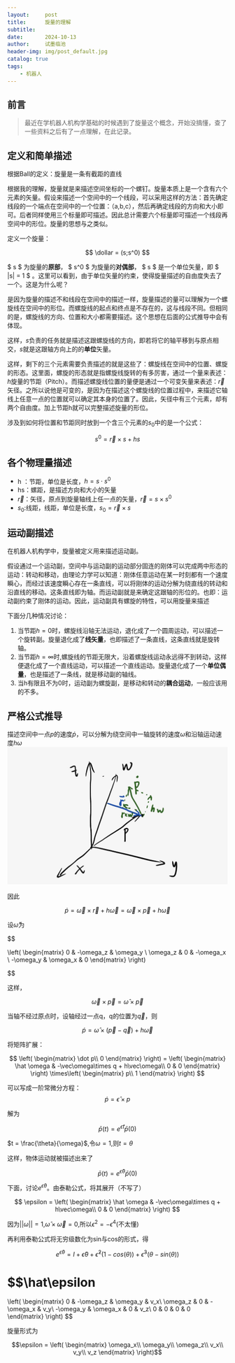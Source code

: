 ```yaml
---
layout:     post
title:      旋量的理解
subtitle:   
date:       2024-10-13
author:     试墨临池
header-img: img/post_default.jpg
catalog: true
tags:
    - 机器人
---
```


## 前言
> 最近在学机器人机构学基础的时候遇到了旋量这个概念，开始没搞懂，查了一些资料之后有了一点理解，在此记录。

## 定义和简单描述

根据Ball的定义：旋量是一条有截距的直线

根据我的理解，旋量就是来描述空间坐标的一个螺钉。旋量本质上是一个含有六个元素的矢量。假设来描述一个空间中的一个线段，可以采用这样的方法：首先确定线段的一个端点在空间中的一个位置：（a,b,c），然后再确定线段的方向和大小即可。后者同样使用三个标量即可描述。因此总计需要六个标量即可描述一个线段再空间中的形位。旋量的思想与之类似。

定义一个旋量：

$$ \dollar = (s;s^0) $$

$ s $ 为旋量的**原部**， $ s^0 $ 为旋量的**对偶部**， $ s $ 是一个单位矢量，即 $ |s| = 1 $ 。这里可以看到，由于单位矢量的约束，使得旋量描述的自由度失去了一个。这是为什么呢？

是因为旋量的描述不和线段在空间中的描述一样，旋量描述的量可以理解为一个螺旋线在空间中的形位。而螺旋线的起点和终点是不存在的，这与线段不同。但相同的是，螺旋线的方向、位置和大小都需要描述。这个思想在后面的公式推导中会有体现。

这样，$s$负责的任务就是描述这跟螺旋线的方向，即若将它的轴平移到与原点相交，$s$就是这跟轴方向上的的**单位**矢量。

这样，剩下的三个元素需要负责描述的就是这些了：螺旋线在空间中的位置、螺旋的形态。这里面，螺旋的形态就是指螺旋线旋转的有多厉害，通过一个量来表述：$h$旋量的节距（Pitch）。而描述螺旋线位置的量便是通过一个可变矢量来表述：$\vec{r}$矢径。之所以说他是可变的，是因为在描述这个螺旋线的位置过程中，来描述它轴线上任意一点的位置就可以确定其本身的位置了。因此，矢径中有三个元素，却有两个自由度。加上节距h就可以完整描述旋量的形位。

涉及到如何将位置和节距同时放到一个含三个元素的$s_0$中的是一个公式：

$$ s^0 = \vec{r}\times s + hs$$

## 各个物理量描述

+ h ：节距，单位是长度，$h = s \cdot s^0$
+ hs：螺距，是描述方向和大小的矢量
+ $\vec {r}$：矢径，原点到旋量轴线上任一点的矢量，$\vec{r} = s\times s^0$
+ $s_0$:线距，线距，单位是长度，$s_0 = \vec{r}\times s$

## 运动副描述

在机器人机构学中，旋量被定义用来描述运动副。

假设通过一个运动副，空间中与运动副的运动部分固连的刚体可以完成两中形态的运动：转动和移动，由理论力学可以知道：刚体任意运动在某一时刻都有一个速度瞬心，而经过该速度瞬心存在一条直线，可以将刚体的运动分解为绕直线的转动和沿直线的移动。这条直线即为轴。而运动副就是来确定这跟轴的形位的。也即：运动副约束了刚体的运动。因此，运动副具有螺旋的特性，可以用旋量来描述

下面分几种情况讨论：

1. 当节距$h = 0$时，螺旋线沿轴无法运动，退化成了一个圆周运动，可以描述一个旋转副。旋量退化成了**线矢量**，也即描述了一条直线，这条直线就是旋转轴。
2. 当节距$h = \infty$时,螺旋线的节距无限大，沿着螺旋线运动永远得不到转动，这样便退化成了一个直线运动，可以描述一个直线运动。旋量退化成了一个**单位偶量**，也是描述了一条线，就是移动副的轴线。
3. 当h有限且不为0时，运动副为螺旋副，是移动和转动的**耦合运动**，一般应该用的不多。

## 严格公式推导

描述空间中一点$p$的速度$\dot p$，可以分解为绕空间中一轴旋转的速度$\omega$和沿轴运动速度$h\omega$  
![](https://raw.githubusercontent.com/shimolinchi/shimolinchi.github.io/master/img/2024-10-13-旋量的理解/1.jpg)

因此

$$ \dot p = \vec\omega \times\vec{r} + h\vec\omega = \vec\omega \times\vec{p} + h\vec\omega$$

设$\hat\omega$为

$$ 

\left(
\begin{matrix}
0 & -\omega_z & \omega_y \\
\omega_z & 0 & -\omega_x \\
-\omega_y & \omega_x & 0
\end{matrix}
\right)

$$

这样，

$$\vec\omega \times \vec p = \hat \omega \times \vec p$$

当轴不经过原点时，设轴经过一点q，q的位置为$\vec q$，则

$$\dot p = \hat\omega \times(\vec{p}-\vec q) + h\vec\omega $$

将矩阵扩展：

$$
\left(
\begin{matrix}
\dot p\\
0
\end{matrix}
\right) = 
\left(
\begin{matrix}
\hat \omega & -\vec\omega\times q + h\vec\omega\\
0 & 0
\end{matrix}
\right)
\times\left(
\begin{matrix}
p\\
1
\end{matrix}
\right)
$$

可以写成一阶常微分方程：
$$\dot p = \hat \epsilon\times p$$

解为

$$\bar p(t) = e^{\hat\epsilon t}\bar p(0)$$

$t = \frac{\theta}{\omega}$,令$\omega = 1$,则$t = \theta$

这样，物体运动就被描述出来了

$$\bar p(t) = e^{\hat\epsilon \theta}\bar p(0)$$

下面，讨论$e^{\hat\epsilon \theta}$。由泰勒公式，将其展开（不写了）

$$
\epsilon = 
\left(
\begin{matrix}
\hat \omega & -\vec\omega\times q + h\vec\omega\\
0 & 0
\end{matrix}
\right)
$$

因为$||\omega|| = 1$,$\hat\omega\times\vec\omega = 0$,所以$\epsilon^2 = -\epsilon^4$(不太懂)

再利用泰勒公式将无穷级数化为sin与cos的形式，得

$$e^{\hat\epsilon \theta} = I + \hat\epsilon\theta + \hat\epsilon^2(1-cos(\theta)) + \hat\epsilon^3(\theta-sin(\theta))$$

$$\hat\epsilon
 = 
 \left(
\begin{matrix}
0 & -\omega_z & \omega_y 
 & v_x\\
\omega_z & 0 & -\omega_x 
 & v_y\\
-\omega_y & \omega_x & 0
 & v_z\\
 0 & 0 & 0 & 0
 \end{matrix}
\right)
 $$

 旋量形式为

 $$\epsilon = 
 \left(
\begin{matrix}
\omega_x\\
\omega_y\\
\omega_z\\
v_x\\
v_y\\
v_z
\end{matrix}
\right)$$